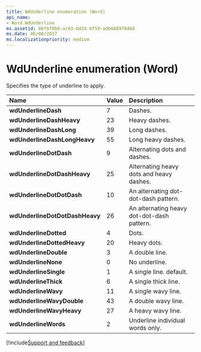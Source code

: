 ```yaml
---
title: WdUnderline enumeration (Word)
api_name:
- Word.WdUnderline
ms.assetid: 86f6f0b8-ac63-bd2d-bf59-adb6689704b8
ms.date: 06/08/2017
ms.localizationpriority: medium
---
```



# WdUnderline enumeration (Word)

Specifies the type of underline to apply.



|Name|Value|Description|
|:-----|:-----|:-----|
| **wdUnderlineDash**|7|Dashes.|
| **wdUnderlineDashHeavy**|23|Heavy dashes.|
| **wdUnderlineDashLong**|39|Long dashes.|
| **wdUnderlineDashLongHeavy**|55|Long heavy dashes.|
| **wdUnderlineDotDash**|9|Alternating dots and dashes.|
| **wdUnderlineDotDashHeavy**|25|Alternating heavy dots and heavy dashes.|
| **wdUnderlineDotDotDash**|10|An alternating dot-dot-dash pattern.|
| **wdUnderlineDotDotDashHeavy**|26|An alternating heavy dot-dot-dash pattern.|
| **wdUnderlineDotted**|4|Dots.|
| **wdUnderlineDottedHeavy**|20|Heavy dots.|
| **wdUnderlineDouble**|3|A double line.|
| **wdUnderlineNone**|0|No underline.|
| **wdUnderlineSingle**|1|A single line. default.|
| **wdUnderlineThick**|6|A single thick line.|
| **wdUnderlineWavy**|11|A single wavy line.|
| **wdUnderlineWavyDouble**|43|A double wavy line.|
| **wdUnderlineWavyHeavy**|27|A heavy wavy line.|
| **wdUnderlineWords**|2|Underline individual words only.|

[!include[Support and feedback](~/includes/feedback-boilerplate.md)]